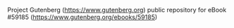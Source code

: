 Project Gutenberg (https://www.gutenberg.org) public repository for
eBook #59185 (https://www.gutenberg.org/ebooks/59185)
